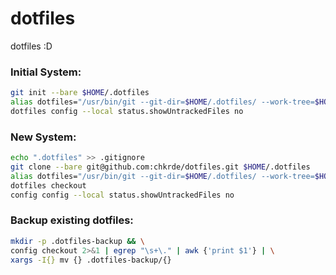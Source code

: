 # dotfiles
dotfiles :D

### Initial System:
```bash
git init --bare $HOME/.dotfiles
alias dotfiles="/usr/bin/git --git-dir=$HOME/.dotfiles/ --work-tree=$HOME"
dotfiles config --local status.showUntrackedFiles no
```

### New System:
```bash
echo ".dotfiles" >> .gitignore
git clone --bare git@github.com:chkrde/dotfiles.git $HOME/.dotfiles
alias dotfiles="/usr/bin/git --git-dir=$HOME/.dotfiles/ --work-tree=$HOME"
dotfiles checkout
config config --local status.showUntrackedFiles no
```

### Backup existing dotfiles:
```bash
mkdir -p .dotfiles-backup && \
config checkout 2>&1 | egrep "\s+\." | awk {'print $1'} | \
xargs -I{} mv {} .dotfiles-backup/{}
```

